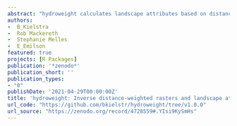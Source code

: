 ```yaml
--- 
abstract: "hydroweight calculates landscape attributes based on distances to waterbodies — areas nearby have more influence than those farther away (i.e., inverse distance-weighting). We implement various scenarios described by Peterson et al. (2011) that include different types of straight-line and flow-path distances to waterbodies. hydroweight provides a set of simple and flexible functions to accommodate a wider set of scenarios and statistics (e.g., numerical and categorical raster and polygon inputs) in R using WhiteboxTools spatial software"
authors: 
-  B_Kielstra
-  Rob Mackereth
-  Stephanie Melles
-  E_Emilson
featured: true
projects: [R Packages]
publication: '*zenodo*'
publication_short: ''
publication_types:
- "0"
publishDate: '2021-04-29T00:00:00Z'
title: 'hydroweight: Inverse distance-weighted rasters and landscape attributes'
url_code: "https://github.com/bkielstr/hydroweight/tree/v1.0.0"
url_source: "https://zenodo.org/record/4728559#.YIsi9KySmHs"
--- 
```



